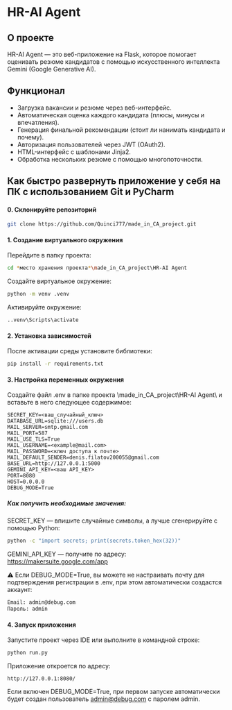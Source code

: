 # HR-AI Agent


## О проекте
HR-AI Agent — это веб-приложение на Flask, которое помогает оценивать резюме кандидатов с помощью искусственного интеллекта Gemini (Google Generative AI).


## Функционал
- Загрузка вакансии и резюме через веб-интерфейс.
- Автоматическая оценка каждого кандидата (плюсы, минусы и впечатления).
- Генерация финальной рекомендации (стоит ли нанимать кандидата и почему).
- Авторизация пользователей через JWT (OAuth2).
- HTML-интерфейс с шаблонами Jinja2.
- Обработка нескольких резюме с помощью многопоточности.


## Как быстро развернуть приложение у себя на ПК с использованием Git и PyCharm

#### 0. Склонируйте репозиторий

```bash
git clone https://github.com/Quinci777/made_in_CA_project.git
```

#### 1. Создание виртуального окружения

Перейдите в папку проекта:

```bash
cd *место хранения проекта*\made_in_CA_project\HR-AI Agent
```

Создайте виртуальное окружение:

```bash
python -m venv .venv
```

Активируйте окружение:

```bash
..venv\Scripts\activate
```

#### 2. Установка зависимостей

После активации среды установите библиотеки:

```bash
pip install -r requirements.txt
```

#### 3. Настройка переменных окружения

Создайте файл .env в папке проекта \made_in_CA_project\HR-AI Agent\ и вставьте в него следующее содержимое:

```dotenv
SECRET_KEY=<ваш_случайный_ключ>
DATABASE_URL=sqlite:///users.db
MAIL_SERVER=smtp.gmail.com
MAIL_PORT=587
MAIL_USE_TLS=True
MAIL_USERNAME=<example@mail.com>
MAIL_PASSWORD=<ключ доступа к почте>
MAIL_DEFAULT_SENDER=denis.filatov200055@gmail.com
BASE_URL=http://127.0.0.1:5000
GEMINI_API_KEY=<ваш API_KEY>
PORT=8080
HOST=0.0.0.0
DEBUG_MODE=True
```

##### Как получить необходимые значения:

SECRET_KEY — впишите случайные символы, а лучше сгенерируйте с помощью Python:

```bash
python -c "import secrets; print(secrets.token_hex(32))"
```

GEMINI_API_KEY — получите по адресу: https://makersuite.google.com/app

⚠️ Если DEBUG_MODE=True, вы можете не настраивать почту для подтверждения регистрации в .env, при этом автоматически создастся аккаунт:
```bash
Email: admin@debug.com
Пароль: admin
```
#### 4. Запуск приложения

Запустите проект через IDE или выполните в командной строке:

```bash
python run.py
```

Приложение откроется по адресу:

```
http://127.0.0.1:8080/
```

Если включен DEBUG_MODE=True, при первом запуске автоматически будет создан пользователь admin@debug.com с паролем admin.

